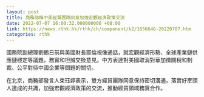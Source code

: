 ```yaml
---
layout: post
title: 商務部稱中美經貿團隊同意加強宏觀經濟政策交流
date: 2022-07-07 16:00:32.000000000 +08:00
link: https://news.rthk.hk/rthk/ch/component/k2/1656646-20220707.htm
categories: rthk
---
```


國務院副總理劉鶴日前與美國財長耶倫視像通話，就宏觀經濟形勢、全球產業鏈供應鏈穩定等議題，務實和坦誠交換意見。中方表達對美國取消對華加徵關稅和制裁、公平對待中國企業等問題的關切。

在北京，商務部發言人束珏婷表示，雙方經貿團隊同意保持密切溝通，落實好牽頭人達成的共識，加強宏觀經濟政策的交流，推動經貿領域務實合作。
